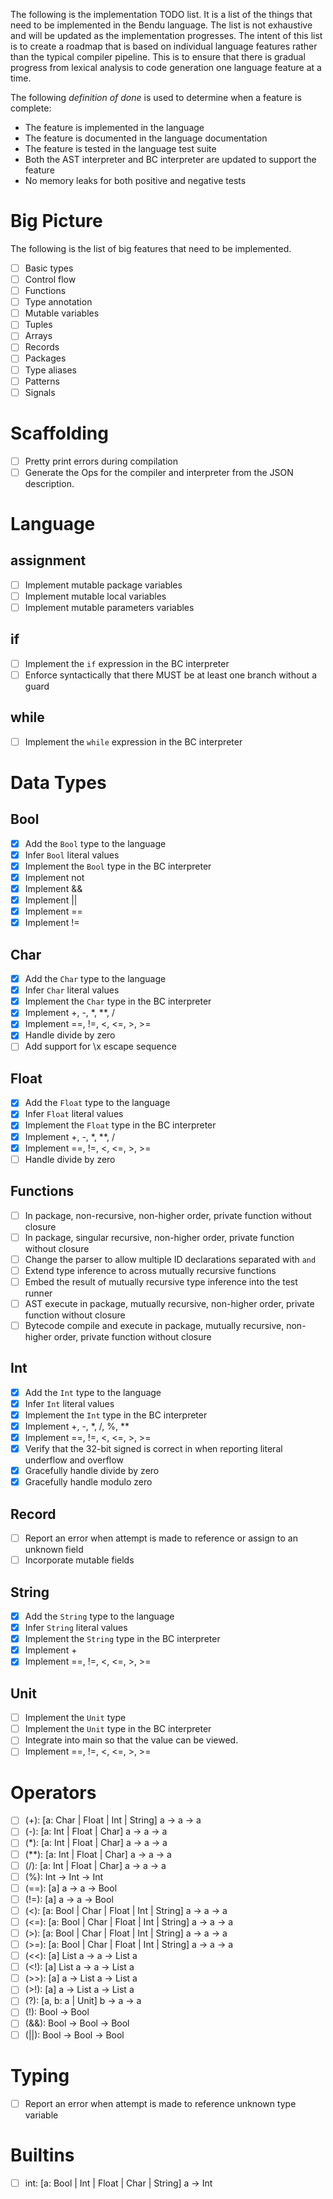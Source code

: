 The following is the implementation TODO list. It is a list of the things that
need to be implemented in the Bendu language. The list is not exhaustive and
will be updated as the implementation progresses. The intent of this list is to
create a roadmap that is based on individual language features rather than the
typical compiler pipeline. This is to ensure that there is gradual progress from
lexical analysis to code generation one language feature at a time.

The following _definition of done_ is used to determine when a feature is
complete:

- The feature is implemented in the language
- The feature is documented in the language documentation
- The feature is tested in the language test suite
- Both the AST interpreter and BC interpreter are updated to support the feature
- No memory leaks for both positive and negative tests

# Big Picture

The following is the list of big features that need to be implemented.

- [ ] Basic types
- [ ] Control flow
- [ ] Functions
- [ ] Type annotation
- [ ] Mutable variables
- [ ] Tuples
- [ ] Arrays
- [ ] Records
- [ ] Packages
- [ ] Type aliases
- [ ] Patterns
- [ ] Signals

# Scaffolding

- [ ] Pretty print errors during compilation
- [ ] Generate the Ops for the compiler and interpreter from the JSON description.

# Language

## assignment

- [ ] Implement mutable package variables
- [ ] Implement mutable local variables
- [ ] Implement mutable parameters variables

## if

- [ ] Implement the `if` expression in the BC interpreter
- [ ] Enforce syntactically that there MUST be at least one branch without a
      guard

## while

- [ ] Implement the `while` expression in the BC interpreter

# Data Types

## Bool

- [x] Add the `Bool` type to the language
- [x] Infer `Bool` literal values
- [x] Implement the `Bool` type in the BC interpreter
- [x] Implement not
- [x] Implement &&
- [x] Implement ||
- [x] Implement ==
- [x] Implement !=

## Char

- [x] Add the `Char` type to the language
- [x] Infer `Char` literal values
- [x] Implement the `Char` type in the BC interpreter
- [x] Implement +, -, *, **, /
- [x] Implement ==, !=, <, <=, >, >=
- [x] Handle divide by zero
- [ ] Add support for \x escape sequence

## Float

- [x] Add the `Float` type to the language
- [x] Infer `Float` literal values
- [x] Implement the `Float` type in the BC interpreter
- [x] Implement +, -, *, **, /
- [x] Implement ==, !=, <, <=, >, >=
- [ ] Handle divide by zero

## Functions

- [ ] In package, non-recursive, non-higher order, private function without
      closure
- [ ] In package, singular recursive, non-higher order, private function without
      closure
- [ ] Change the parser to allow multiple ID declarations separated with `and`
- [ ] Extend type inference to across mutually recursive functions
- [ ] Embed the result of mutually recursive type inference into the test runner
- [ ] AST execute in package, mutually recursive, non-higher order, private
      function without closure
- [ ] Bytecode compile and execute in package, mutually recursive, non-higher
      order, private function without closure

## Int

- [x] Add the `Int` type to the language
- [x] Infer `Int` literal values
- [x] Implement the `Int` type in the BC interpreter
- [x] Implement +, -, *, /, %, **
- [x] Implement ==, !=, <, <=, >, >=
- [x] Verify that the 32-bit signed is correct in when reporting literal
      underflow and overflow
- [x] Gracefully handle divide by zero
- [x] Gracefully handle modulo zero

## Record

- [ ] Report an error when attempt is made to reference or assign to an unknown
      field
- [ ] Incorporate mutable fields

## String

- [x] Add the `String` type to the language
- [x] Infer `String` literal values
- [x] Implement the `String` type in the BC interpreter
- [x] Implement +
- [x] Implement ==, !=, <, <=, >, >=

## Unit

- [ ] Implement the `Unit` type
- [ ] Implement the `Unit` type in the BC interpreter
- [ ] Integrate into main so that the value can be viewed.
- [ ] Implement ==, !=, <, <=, >, >=

# Operators

- [ ] (+): [a: Char | Float | Int | String] a -> a -> a
- [ ] (-): [a: Int | Float | Char] a -> a -> a
- [ ] (*): [a: Int | Float | Char] a -> a -> a
- [ ] (**): [a: Int | Float | Char] a -> a -> a
- [ ] (/): [a: Int | Float | Char] a -> a -> a
- [ ] (%): Int -> Int -> Int
- [ ] (==): [a] a -> a -> Bool
- [ ] (!=): [a] a -> a -> Bool
- [ ] (<): [a: Bool | Char | Float | Int | String] a -> a -> a
- [ ] (<=): [a: Bool | Char | Float | Int | String] a -> a -> a
- [ ] (>): [a: Bool | Char | Float | Int | String] a -> a -> a
- [ ] (>=): [a: Bool | Char | Float | Int | String] a -> a -> a
- [ ] (<<): [a] List a -> a -> List a
- [ ] (<!): [a] List a -> a -> List a
- [ ] (>>): [a] a -> List a -> List a
- [ ] (>!): [a] a -> List a -> List a
- [ ] (?): [a, b: a | Unit] b -> a -> a
- [ ] (!): Bool -> Bool
- [ ] (&&): Bool -> Bool -> Bool
- [ ] (||): Bool -> Bool -> Bool

# Typing

- [ ] Report an error when attempt is made to reference unknown type variable

# Builtins

- [ ] int: [a: Bool | Int | Float | Char | String] a -> Int
